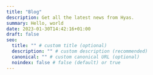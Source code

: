 ```yaml
---
title: "Blog"
description: Get all the latest news from Hyas.
summary: Hello, world
date: 2023-01-30T14:42:16+01:00
draft: false
seo:
  title: "" # custom title (optional)
  description: "" # custom description (recommended)
  canonical: "" # custom canonical URL (optional)
  noindex: false # false (default) or true
---
```

